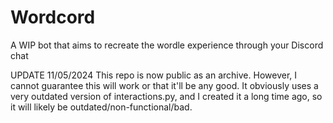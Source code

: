 # Wordcord
A WIP bot that aims to recreate the wordle experience through your Discord chat
 
UPDATE 11/05/2024
This repo is now public as an archive. However, I cannot guarantee this will work or that it'll be any good. It obviously uses a very outdated version of interactions.py, and I created it a long time ago, so it will likely be outdated/non-functional/bad.
